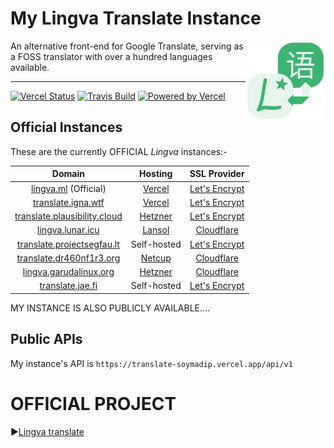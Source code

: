 # My Lingva Translate Instance

<img src="public/logo.svg" width="128" align="right">
An alternative front-end for Google Translate, serving as a FOSS translator with over a hundred languages available.

-----
[![Vercel Status](https://img.shields.io/github/deployments/soymadip/lingva-Translate-Instance/Production?label=vercel&logo=vercel&color=f5f5f5)](https://lingva.ml/)
[![Travis Build](https://travis-ci.com/soymadip/lingva-Translate-Instance.svg?branch=main)](https://travis-ci.com/thedaviddelta/lingva-translate)
[<img src="https://www.datocms-assets.com/31049/1618983297-powered-by-vercel.svg" alt="Powered by Vercel" height="20">](https://lingva-translate-instance.vercel.app/)


## Official Instances

These are the currently OFFICIAL *Lingva* instances:-

| Domain                                                                      | Hosting                                   | SSL Provider                                                                                    |
|:---------------------------------------------------------------------------:|:-----------------------------------------:|:-----------------------------------------------------------------------------------------------:|
| [lingva.ml](https://lingva.ml/) (Official)                                  | [Vercel](https://vercel.com/)             | [Let's Encrypt](https://www.ssllabs.com/ssltest/analyze.html?d=lingva.ml)                       |
| [translate.igna.wtf](https://translate.igna.wtf/)                           | [Vercel](https://vercel.com/)             | [Let's Encrypt](https://www.ssllabs.com/ssltest/analyze.html?d=translate.igna.wtf)              |
| [translate.plausibility.cloud](https://translate.plausibility.cloud/)       | [Hetzner](https://hetzner.com/)           | [Let's Encrypt](https://www.ssllabs.com/ssltest/analyze.html?d=translate.plausibility.cloud)    |
| [lingva.lunar.icu](https://lingva.lunar.icu/)                               | [Lansol](https://lansol.de/)              | [Cloudflare](https://www.ssllabs.com/ssltest/analyze.html?d=lingva.lunar.icu)                   |
| [translate.projectsegfau.lt](https://translate.projectsegfau.lt/)           | Self-hosted                               | [Let's Encrypt](https://www.ssllabs.com/ssltest/analyze.html?d=translate.projectsegfau.lt)      |
| [translate.dr460nf1r3.org](https://translate.dr460nf1r3.org/)               | [Netcup](https://netcup.eu/)              | [Cloudflare](https://www.ssllabs.com/ssltest/analyze.html?d=translate.dr460nf1r3.org)           |
| [lingva.garudalinux.org](https://lingva.garudalinux.org/)                   | [Hetzner](https://hetzner.com/)           | [Cloudflare](https://www.ssllabs.com/ssltest/analyze.html?d=lingva.garudalinux.org)             |
| [translate.jae.fi](https://translate.jae.fi/)                               | Self-hosted                               | [Let's Encrypt](https://www.ssllabs.com/ssltest/analyze.html?d=translate.jae.fi)                |

MY INSTANCE IS ALSO PUBLICLY AVAILABLE.... 

## Public APIs

My instance's API is `https://translate-soymadip.vercel.app/api/v1`

# OFFICIAL PROJECT

▶️[Lingva translate](https://github.com/thedaviddelta/lingva-translate)

